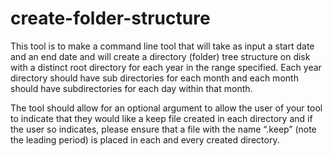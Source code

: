 # create-folder-structure

This tool is to make a command line tool that will take as input a start date and an end date and will create a directory (folder) tree structure on disk with a distinct root directory for each year in the range specified.  Each year directory should have sub directories for each month and each month should have subdirectories for each day within that month. 

The tool should allow for an optional argument to allow the user of your tool to indicate that they would like a keep file created in each directory and if the user so indicates, please ensure that a file with the name “.keep” (note the leading period) is placed in each and every created directory.
